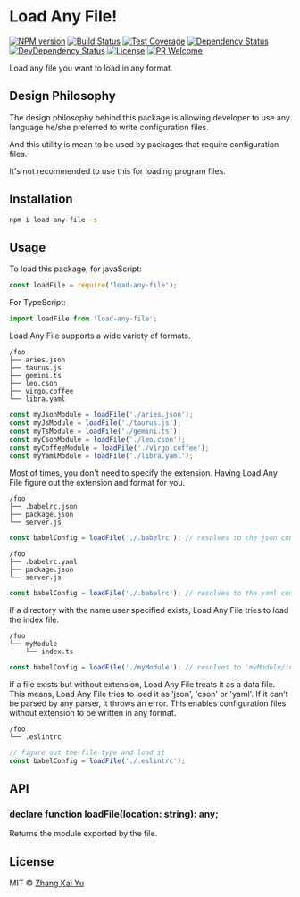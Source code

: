 # Load Any File!
[![NPM version][npm-image]][npm-url]
[![Build Status][travis-image]][travis-url]
[![Test Coverage][cov-image]][cov-url]
[![Dependency Status][daviddm-image]][daviddm-url]
[![DevDependency Status][daviddm-image-dev]][daviddm-url-dev]
[![License][license-image]][license-url]
[![PR Welcome][pr-image]][pr-url]

Load any file you want to load in any format.

## Design Philosophy

The design philosophy behind this package is allowing developer to use any
language he/she preferred to write configuration files.

And this utility is mean to be used by packages that require configuration
files.

It's not recommended to use this for loading program files.

## Installation

```bash
npm i load-any-file -s
```

## Usage

To load this package, for javaScript:
```js
const loadFile = require('load-any-file');
```
For TypeScript:
```ts
import loadFile from 'load-any-file';
```

Load Any File supports a wide variety of formats.

```
/foo
├── aries.json
├── taurus.js
├── gemini.ts
├── leo.cson
├── virgo.coffee
└── libra.yaml
```

``` js
const myJsonModule = loadFile('./aries.json');
const myJsModule = loadFile('./taurus.js');
const myTsModule = loadFile('./gemini.ts');
const myCsonModule = loadFile('./leo.cson');
const myCoffeeModule = loadFile('./virgo.coffee');
const myYamlModule = loadFile('./libra.yaml');
```

Most of times, you don't need to specify the extension. Having Load Any File
figure out the extension and format for you.

```
/foo
├── .babelrc.json
├── package.json
└── server.js
```

```js
const babelConfig = loadFile('./.babelrc'); // resolves to the json config
```

```
/foo
├── .babelrc.yaml
├── package.json
└── server.js
```

```js
const babelConfig = loadFile('./.babelrc'); // resolves to the yaml config
```

If a directory with the name user specified exists, Load Any File tries to load
the index file.

```
/foo
└── myModule
    └── index.ts
```

```js
const babelConfig = loadFile('./myModule'); // resolves to 'myModule/index.ts'
```

If a file exists but without extension, Load Any File treats it as a data file.
This means, Load Any File tries to load it as 'json', 'cson' or 'yaml'. If it
can't be parsed by any parser, it throws an error. This enables configuration
files without extension to be written in any format.

```
/foo
└── .eslintrc
```

```js
// figure out the file type and load it
const babelConfig = loadFile('./.eslintrc');
```

## API

### declare function loadFile(location: string): any;

Returns the module exported by the file.

## License

MIT © [Zhang Kai Yu][license-url]

[npm-image]: https://badge.fury.io/js/load-any-file.svg
[npm-url]: https://npmjs.org/package/load-any-file
[travis-image]: https://travis-ci.org/zhangkaiyulw/load-any-file.svg?branch=master
[travis-url]: https://travis-ci.org/zhangkaiyulw/load-any-file
[cov-image]: https://codecov.io/gh/zhangkaiyulw/load-any-file/branch/master/graph/badge.svg
[cov-url]: https://codecov.io/gh/zhangkaiyulw/load-any-file
[daviddm-image]: https://david-dm.org/zhangkaiyulw/load-any-file.svg?theme=shields.io
[daviddm-url]: https://david-dm.org/zhangkaiyulw/load-any-file
[daviddm-image-dev]: https://david-dm.org/zhangkaiyulw/load-any-file/dev-status.svg
[daviddm-url-dev]: https://david-dm.org/zhangkaiyulw/load-any-file?type=dev
[license-image]: https://img.shields.io/github/license/zhangkaiyulw/load-any-file.svg
[license-url]: https://github.com/zhangkaiyulw/load-any-file/blob/master/LICENSE
[pr-image]: https://img.shields.io/badge/PRs-welcome-brightgreen.svg
[pr-url]: https://github.com/zhangkaiyulw/load-any-file/blob/master/CONTRIBUTING.md

